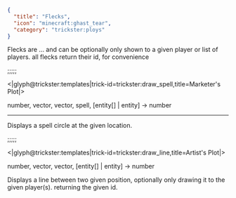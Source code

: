 ```json
{
  "title": "Flecks",
  "icon": "minecraft:ghast_tear",
  "category": "trickster:ploys"
}
```

Flecks are ... and can be optionally only shown to a given player or list of players. all flecks return their id, for convenience

;;;;;

<|glyph@trickster:templates|trick-id=trickster:draw_spell,title=Marketer's Plot|>

number, vector, vector, spell, [entity[] | entity] -> number

---

Displays a spell circle at the given location.

;;;;;

<|glyph@trickster:templates|trick-id=trickster:draw_line,title=Artist's Plot|>

number, vector, vector, [entity[] | entity] -> number

Displays a line between two given position, optionally only drawing it to the given player(s). returning the given id.
